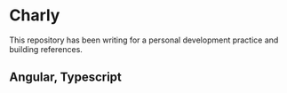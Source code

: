 # Charly

This repository has been writing for a personal development practice and building references.

## Angular, Typescript

